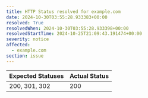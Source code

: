 ```yaml
---
title: HTTP Status resolved for example.com
date: 2024-10-30T03:55:28.933383+00:00
resolved: True
resolvedWhen: 2024-10-30T03:55:28.933398+00:00
resolvedStartTime: 2024-10-25T21:09:43.191474+00:00
severity: notice
affected:
  - example.com
section: issue
---
```


| Expected Statuses | Actual Status  |
|-------------------|----------------|
| 200, 301, 302 | 200 |
